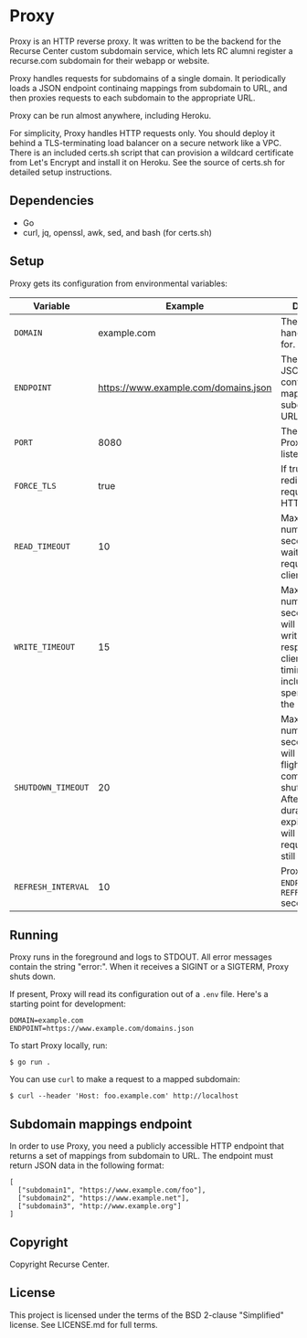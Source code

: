 # Proxy

Proxy is an HTTP reverse proxy. It was written to be the backend for the Recurse Center custom subdomain service, which lets RC alumni register a recurse.com subdomain for their webapp or website.

Proxy handles requests for subdomains of a single domain. It periodically loads a JSON endpoint continaing mappings from subdomain to URL, and then proxies requests to each subdomain to the appropriate URL.

Proxy can be run almost anywhere, including Heroku.

For simplicity, Proxy handles HTTP requests only. You should deploy it behind a TLS-terminating load balancer on a secure network like a VPC. There is an included certs.sh script that can provision a wildcard certificate from Let's Encrypt and install it on Heroku. See the source of certs.sh for detailed setup instructions.

## Dependencies

- Go
- curl, jq, openssl, awk, sed, and bash (for certs.sh)

## Setup

Proxy gets its configuration from environmental variables:

| Variable | Example | Description | Required | Default |
| --- | --- | --- | --- | --- |
| `DOMAIN` | example.com | The domain to handle requests for. | **Yes** | |
| `ENDPOINT` | https://www.example.com/domains.json | The URL of the JSON endpoint containing mappings from subdomain to URL. | **Yes** | |
| `PORT` | 8080 | The port that Proxy should listen on. | No | 80 |
| `FORCE_TLS` | true | If true, Proxy will redirect all HTTP requests to HTTPS. | No | false |
| `READ_TIMEOUT` | 10 | Maximum number of seconds Proxy waits to read a request from a client. | No | 5 |
| `WRITE_TIMEOUT` | 15 | Maximum number of seconds Proxy will spend writing a response to the client before timing out. This includes time spend proxying the request. | No | 10 |
| `SHUTDOWN_TIMEOUT` | 20 | Maximum number of seconds Proxy will wait for in-flight requests to complete while shutting down. After this duration has expired, Proxy will kill all requests that are still running. | No | 10 |
| `REFRESH_INTERVAL` | 10 | Proxy fetches `ENDPOINT` every `REFRESH_INTERVAL` seconds. | No | 5 |

## Running

Proxy runs in the foreground and logs to STDOUT. All error messages contain the string "error:". When it receives a SIGINT or a SIGTERM, Proxy shuts down.

If present, Proxy will read its configuration out of a `.env` file. Here's a starting point for development:

```dotenv
DOMAIN=example.com
ENDPOINT=https://www.example.com/domains.json
```

To start Proxy locally, run:

```shell
$ go run .
```

You can use `curl` to make a request to a mapped subdomain:

```shell
$ curl --header 'Host: foo.example.com' http://localhost
```

## Subdomain mappings endpoint

In order to use Proxy, you need a publicly accessible HTTP endpoint that returns a set of mappings from subdomain to URL. The endpoint must return JSON data in the following format:

```
[
  ["subdomain1", "https://www.example.com/foo"],
  ["subdomain2", "https://www.example.net"],
  ["subdomain3", "http://www.example.org"]
]
```

## Copyright

Copyright Recurse Center.

## License

This project is licensed under the terms of the BSD 2-clause "Simplified" license. See LICENSE.md for full terms.
